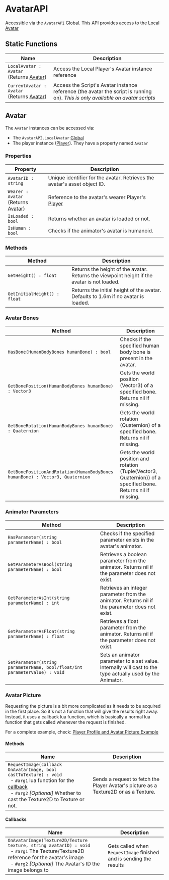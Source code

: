 # AvatarAPI

Accessible via the `AvatarAPI` [Global](globals.md). This API provides access to the Local [Avatar](#avatar)

## Static Functions

| Name                                                     | Description                                                                                                                     |
|----------------------------------------------------------|---------------------------------------------------------------------------------------------------------------------------------|
| `LocalAvatar : Avatar` <br>(Returns [Avatar](#avatar))   | Access the Local Player's Avatar instance reference                                                                             |
| `CurrentAvatar : Avatar` <br>(Returns [Avatar](#avatar)) | Access the Script's Avatar instance reference (the avatar the script is running on). *This is only available on avatar scripts* |

## Avatar

The `Avatar` instances can be accessed via:
- The `AvatarAPI.LocalAvatar` [Global](globals.md)
- The player instance ([Player](player-api.md)). They have a property named `Avatar`

### Properties

| Property                                          | Description                                                               |
|---------------------------------------------------|---------------------------------------------------------------------------|
| `AvatarID : string`                               | Unique identifier for the avatar. Retrieves the avatar's asset object ID. |
| `Wearer : Avatar` <br>(Returns [Avatar](#avatar)) | Reference to the avatar's wearer Player's [Player](player-api.md)         |
| `IsLoaded : bool`                                 | Returns whether an avatar is loaded or not.                               |
| `IsHuman : bool`                                  | Checks if the animator's avatar is humanoid.                              |

### Methods

| Method                       | Description                                                                                     |
|------------------------------|-------------------------------------------------------------------------------------------------|
| `GetHeight() : float`        | Returns the height of the avatar.<br/>Returns the viewpoint height if the avatar is not loaded. |
| `GetInitialHeight() : float` | Returns the initial height of the avatar.<br/>Defaults to 1.6m if no avatar is loaded.          |

### Avatar Bones

| Method                                                                       | Description                                                                                                    |
|------------------------------------------------------------------------------|----------------------------------------------------------------------------------------------------------------|
| `HasBone(HumanBodyBones humanBone) : bool`                                   | Checks if the specified human body bone is present in the avatar.                                              |
| `GetBonePosition(HumanBodyBones humanBone) : Vector3`                        | Gets the world position (Vector3) of a specified bone. Returns nil if missing.                                 |
| `GetBoneRotation(HumanBodyBones humanBone) : Quaternion`                     | Gets the world rotation (Quaternion) of a specified bone. Returns nil if missing.                              |
| `GetBonePositionAndRotation(HumanBodyBones humanBone) : Vector3, Quaternion` | Gets the world position and rotation (Tuple(Vector3, Quaternion)) of a specified bone. Returns nil if missing. |

### Animator Parameters

| Method                                                                     | Description                                                                                                    |
|----------------------------------------------------------------------------|----------------------------------------------------------------------------------------------------------------|
| `HasParameter(string parameterName) : bool`                                | Checks if the specified parameter exists in the avatar's animator.                                             |
| `GetParameterAsBool(string parameterName) : bool`                          | Retrieves a boolean parameter from the animator. Returns nil if the parameter does not exist.                  |
| `GetParameterAsInt(string parameterName) : int`                            | Retrieves an integer parameter from the animator. Returns nil if the parameter does not exist.                 |
| `GetParameterAsFloat(string parameterName) : float`                        | Retrieves a float parameter from the animator. Returns nil if the parameter does not exist.                    |
| `SetParameter(string parameterName, bool/float/int parameterValue) : void` | Sets an animator parameter to a set value.<br/>Internally will cast to the type actually used by the Animator. |

### Avatar Picture

Requesting the picture is a bit more complicated as it needs to be acquired in the first place. So it's not a function
that will give the results right away. Instead, it uses a callback lua function, which is basically a normal lua 
function that gets called whenever the request is finished.

For a complete example, check: [Player Profile and Avatar Picture Example](../examples/player-profile-picture.md)

#### Methods

| Name                                                                                                                                                                                                                          | Description                                                                          |
|-------------------------------------------------------------------------------------------------------------------------------------------------------------------------------------------------------------------------------|--------------------------------------------------------------------------------------|
| `RequestImage(callback OnAvatarImage, bool castToTexture) : void`<br>&nbsp;&nbsp;- `#arg1` lua function for the [callback](#callbacks)<br>&nbsp;&nbsp;- `#arg2` *[Optional]* Whether to cast the Texture2D to Texture or not. | Sends a request to fetch the Player Avatar's picture as a Texture2D or as a Texture. |

#### Callbacks

| Name                                                                                                                                                                                                                          | Description                                                         |
|-------------------------------------------------------------------------------------------------------------------------------------------------------------------------------------------------------------------------------|---------------------------------------------------------------------|
| `OnAvatarImage(Texture2D/Texture texture, string avatarID) : void`<br>&nbsp;&nbsp;- `#arg1` The Texture/Texture2D reference for the avatar's image<br>&nbsp;&nbsp;- `#arg2` *[Optional]* The Avatar's ID the image belongs to | Gets called when `RequestImage` finished and is sending the results |
